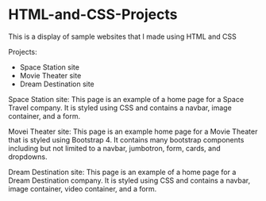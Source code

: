 # HTML-and-CSS-Projects
This is a display of sample websites that I made using HTML and CSS

Projects:
- Space Station site
- Movie Theater site
- Dream Destination site

Space Station site:
This page is an example of a home page for a Space Travel company. It is styled using CSS and contains a navbar, image container, and a form.

Movei Theater site:
This page is an example home page for a Movie Theater that is styled using Bootstrap 4. It contains many bootstrap components including but not limited to a navbar, jumbotron, form, cards, and dropdowns.

Dream Destination site:
This page is an example of a home page for a Dream Destination company. It is styled using CSS and contains a navbar, image container, video container, and a form.
